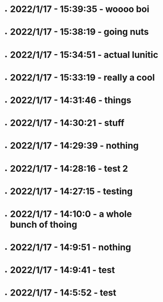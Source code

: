 * # 2022/1/17 - 15:39:35 - woooo boi
* # 2022/1/17 - 15:38:19 - going nuts
* # 2022/1/17 - 15:34:51 - actual lunitic
* # 2022/1/17 - 15:33:19 - really a cool 
* # 2022/1/17 - 14:31:46 - things
* # 2022/1/17 - 14:30:21 - stuff
* # 2022/1/17 - 14:29:39 - nothing
* # 2022/1/17 - 14:28:16 - test 2
* # 2022/1/17 - 14:27:15 - testing
* # 2022/1/17 - 14:10:0 - a whole bunch of thoing
* # 2022/1/17 - 14:9:51 - nothing
* # 2022/1/17 - 14:9:41 - test
* # 2022/1/17 - 14:5:52 - test
